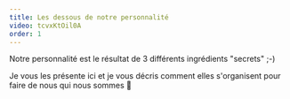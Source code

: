 ```yaml
---
title: Les dessous de notre personnalité
video: tcvxKtOil0A
order: 1
---
```

Notre personnalité est le résultat de 3 différents ingrédients "secrets" ;-)

Je vous les présente ici et je vous décris comment elles s'organisent pour faire de nous qui nous sommes 🙂
